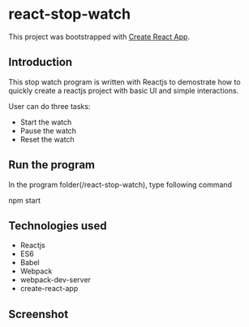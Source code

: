 # react-stop-watch

This project was bootstrapped with [Create React App](https://github.com/facebookincubator/create-react-app).

## Introduction

This stop watch program is written with Reactjs to demostrate how to quickly create a reactjs project with basic UI and simple interactions. 

User can do three tasks:
* Start the watch
* Pause the watch
* Reset the watch

## Run the program
In the program folder(/react-stop-watch), type following command

npm start

## Technologies used

* Reactjs
* ES6
* Babel
* Webpack
* webpack-dev-server
* create-react-app

## Screenshot
